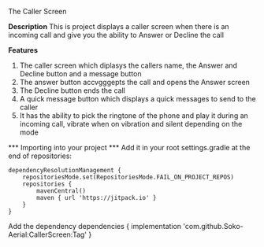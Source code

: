The Caller Screen

****Description****
This is project displays a caller screen when there is an incoming call and give you the ability to Answer or Decline the call


****Features****
1. The caller screen which diplasys the callers name, the Answer and Decline button and a message button
2. The answer button accvgggepts the call and opens the Answer screen
3. The Decline button ends the call
4. A quick message button which displays a quick messages to send to the caller
5. It has the ability to pick the ringtone of the phone and play it during an incoming call, vibrate when on vibration and silent depending on the mode 


*** Importing into your project ***
Add it in your root settings.gradle at the end of repositories:

	dependencyResolutionManagement {
		repositoriesMode.set(RepositoriesMode.FAIL_ON_PROJECT_REPOS)
		repositories {
			mavenCentral()
			maven { url 'https://jitpack.io' }
		}
	}


Add the dependency
	dependencies {
	        implementation 'com.github.Soko-Aerial:CallerScreen:Tag'
	}